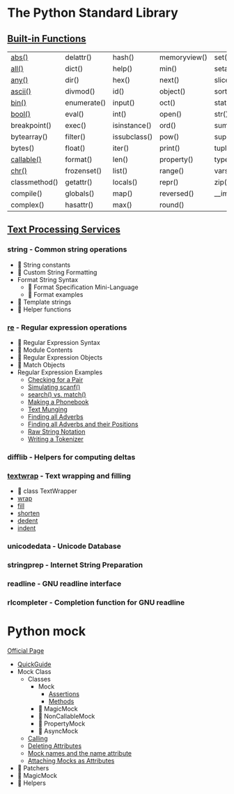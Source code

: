 # The Python Standard Library

## [Built-in Functions](https://docs.python.org/3/library/functions.html)

|  |  |  |  |  |
| -- | -- | -- | -- | -- |
| [abs()](2020/05/20200512_builtin_2/abs_test.py) | delattr() | hash() | memoryview() | set() |
| [all()](2020/05/20200511_builtin_1/all_test.py) | dict() | help() | min() | setattr() |
| [any()](2020/05/20200513_builtin_3/any_test.py) | dir() | hex() | next() | slice() |
| [ascii()](2020/05/20200514_builtin_4/ascii_test.py) | divmod() | id() | object() | sorted() |
| [bin()](2020/05/20200514_builtin_4/bin_test.py) | enumerate() | input() | oct() | staticmethod() |
| [bool()](2020/05/20200514_builtin_4/bool_test.py) | eval() | int() | open() | str() |
| breakpoint() | exec() | isinstance() | ord() | sum() |
| bytearray() | filter()  | issubclass() | pow() | super() |
| bytes() | float() | iter() | print() | tuple() |
| [callable()](2020/05/20200515_builtin_5/callable_test.py) | format() | len() | property() | type() |
| [chr()](2020/05/20200516_builtin_6/chr_test.py) | frozenset() | list() | range() | vars() |
| classmethod() | getattr() | locals() | repr() | zip() |
| compile() | globals() | map() | reversed() | \_\_import\_\_() |
| complex() | hasattr() | max() | round() |

## [Text Processing Services](https://docs.python.org/3/library/text.html)

### string - Common string operations

- :construction: String constants
- :construction: Custom String Formatting
- Format String Syntax
  - :construction: Format Specification Mini-Language
  - :construction: Format examples
- :construction: Template strings
- :construction: Helper functions

### [re](https://docs.python.org/3/library/re.html) - Regular expression operations

- :construction: Regular Expression Syntax
- :construction: Module Contents
- :construction: Regular Expression Objects
- :construction: Match Objects
- Regular Expression Examples
  - [Checking for a Pair](2020/04/20200429_checking_for_a_pair/checking_for_a_pair_test.py)
  - [Simulating scanf()](2020/04/20200430_simulating_scanf/simulating_scanf_test.py)
  - [search() vs. match()](2020/05/20200501_search_vs_match/search_vs_match_test.py)
  - [Making a Phonebook](2020/05/20200502_making_a_phonebook/making_a_phonebook_test.py)
  - [Text Munging](2020/05/20200503_text_munging/text_munging_test.py)
  - [Finding all Adverbs](2020/05/20200504_finding_all_adverbs/finding_all_adverbs_test.py)
  - [Finding all Adverbs and their Positions](2020/05/20200506_finding_all_adverbs_and_their_positions/example_test.py)
  - [Raw String Notation](2020/05/20200507_raw_string_notation/example_test.py)
  - [Writing a Tokenizer](2020/05/20200508_writing_a_tokenizer/example_test.py)

### difflib - Helpers for computing deltas

### [textwrap](https://docs.python.org/3/library/textwrap.html) - Text wrapping and filling

- :construction: class TextWrapper
- [wrap](2020/04/20200427_wrap/wrap_test.py)
- [fill](2020/04/20200428_textwrap_2/fill_test.py)
- [shorten](2020/04/20200428_textwrap_2/shorten_test.py)
- [dedent](2020/04/20200428_textwrap_2/dedent_test.py)
- [indent](2020/04/20200428_textwrap_2/indent_test.py)

### unicodedata - Unicode Database

### stringprep - Internet String Preparation

### readline - GNU readline interface

### rlcompleter - Completion function for GNU readline

# Python mock

[Official Page](https://docs.python.org/3/library/unittest.mock.html)

- [QuickGuide](2020/04/20200418_Python_Mock_Quick_Guide/quick_guide_test.py)
- Mock Class
  - Classes
    - Mock
      - [Assertions](2020/04/20200419_Python_Mock_assertions/mock_class_test.py)
      - [Methods](2020/04/20200421_Python_Mock_methods/mock_test.py)
    - :construction: MagicMock
    - :construction: NonCallableMock
    - :construction: PropertyMock
    - :construction: AsyncMock
  - [Calling](2020/04/20200422_Calling/calling_test.py)
  - [Deleting Attributes](2020/04/20200423_Deleting_Attributes/deleting_attributes_test.py)
  - [Mock names and the name attribute](2020/04/20200424_Mock_Names_And_The_Name_Attribute/mock_name_and_the_name_attribute_test.py)
  - [Attaching Mocks as Attributes](2020/04/20200425_Attaching_Mocks_As_Attributes/attaching_mocks_as_attributes_test.py)
- :construction: Patchers
- :construction: MagicMock
- :construction: Helpers
